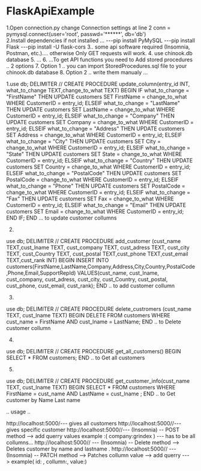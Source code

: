 # FlaskApiExample
1.Open connection.py change Connection  settings at line 2
conn = pymysql.connect(user='root', passwd='******', db='db')	
2.Install dependencies if not installed ... 
---pip install PyMySQL
---pip install Flask
---pip install -U flask-cors
3.. some api software required (Insomnia, Postman, etc.).... otherwise Only GET requests will work.
4. use chinook.db database
5. ...
6. ...To get API functions you need to Add stored procedures .. 2 options 
7. Option 1 .. you can import StoredProcedures.sql file to  your chinook.db database 
8. Option 2 .. write them  manualy ... 

1.use db;
DELIMITER //
CREATE PROCEDURE update_column(entry_id INT, what_to_change TEXT,change_to_what TEXT) 
BEGIN
IF what_to_change = "FirstName" THEN
UPDATE customers SET FirstName = change_to_what WHERE CustomerID = entry_id;
ELSEIF what_to_change = "LastName" THEN
UPDATE customers SET LastName = change_to_what WHERE CustomerID = entry_id;
ELSEIF what_to_change = "Company" THEN
UPDATE customers SET Company = change_to_what WHERE CustomerID = entry_id;
ELSEIF what_to_change = "Address" THEN
UPDATE customers SET Address = change_to_what WHERE CustomerID = entry_id;
ELSEIF what_to_change = "City" THEN
UPDATE customers SET City = change_to_what WHERE CustomerID = entry_id;
ELSEIF what_to_change = "State" THEN
UPDATE customers SET State = change_to_what WHERE CustomerID = entry_id;
ELSEIF what_to_change = "Country" THEN
UPDATE customers SET Country = change_to_what WHERE CustomerID = entry_id;
ELSEIF what_to_change = "PostalCode" THEN
UPDATE customers SET PostalCode = change_to_what WHERE CustomerID = entry_id;
ELSEIF what_to_change = "Phone" THEN
UPDATE customers SET PostalCode = change_to_what WHERE CustomerID = entry_id;
ELSEIF what_to_change = "Fax" THEN
UPDATE customers SET Fax = change_to_what WHERE CustomerID = entry_id;
ELSEIF what_to_change = "Email" THEN
UPDATE customers SET Email = change_to_what WHERE CustomerID = entry_id;
END IF;
END 
... to update customer collumns 

2.
use db;
DELIMITER //
CREATE PROCEDURE add_customer (cust_name TEXT,cust_lname TEXT, cust_company TEXT, cust_adress TEXT, cust_city TEXT, cust_Country TEXT, cust_postal TEXT,cust_phone TEXT,cust_email TEXT,cust_rank INT)
BEGIN
INSERT INTO customers(FirstName,LastName,Company,Address,City,Country,PostalCode,Phone,Email,SupportRepId)
VALUES(cust_name, cust_lname, cust_company, cust_adress, cust_city, cust_Country, cust_postal, cust_phone, cust_email, cust_rank);
END
.. to add customer collumn

3.

use db;
DELIMITER //
CREATE PROCEDURE delete_custromers (cust_name TEXT, cust_lname TEXT)
BEGIN
DELETE FROM customers WHERE cust_name = FirstName AND cust_lname = LastName;
END
.. to Delete customer collumn

4.

use db;
DELIMITER //
CREATE PROCEDURE get_all_customers()
BEGIN
SELECT * FROM customers;
END
.. to Get all customers


5.

use db;
DELIMITER //
CREATE PROCEDURE get_customer_info(cust_name TEXT, cust_lname TEXT)
BEGIN
SELECT * FROM customers WHERE FirstName = cust_name AND LastName = cust_lname ; 
END
.. to Get customer by Name Last name



.. usage .. 

http://localhost:5000/--- gives all customers 
http://localhost:5000/<name>/<surname>--- gives specific customer 
http://localhost:5000/<name>/<surname>--- (Insomnia) -- POST method --> add querry values example :( company:grindex ) --- has to be  all collumns... 
http://localhost:5000/<name>/<surname> --- (Insomnia) -- Delete  method --> Deletes customer by name and lastname .
http://localhost:5000/<name>/<surname> --- (Insomnia) -- PATCH  method --> Patches collumn value --> add querry ---> example( id:<customerid> , collumn:<collumn>, value:<value >)

